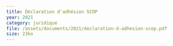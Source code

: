 ```yaml
---
title: Déclaration d'adhésion SCOP
year: 2021
category: juridique
file: /assets/documents/2021/declaration-d-adhesion-scop.pdf
size: 23ko
---
```

